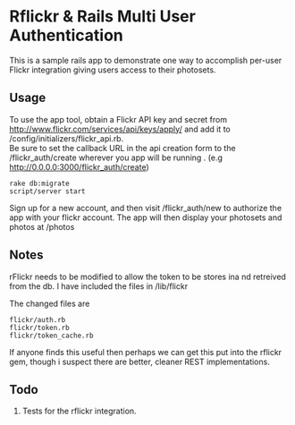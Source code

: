 # Rflickr & Rails Multi User Authentication
This is a sample rails app to demonstrate one way to accomplish per-user Flickr integration giving users access to their photosets.
  
## Usage
To use the app tool, obtain a Flickr API key and secret from http://www.flickr.com/services/api/keys/apply/ and add it to  /config/initializers/flickr_api.rb.  
Be sure to set the callback URL in the api creation form to the /flickr_auth/create wherever you app will be running .
(e.g http://0.0.0.0:3000/flickr_auth/create)

    rake db:migrate
    script/server start
    
Sign up for a new account, and then visit /flickr_auth/new to authorize the app with your flickr account.
The app will then display your photosets and photos at /photos
  

## Notes
rFlickr needs to be modified to allow the token to be stores ina nd retreived from the db. I have included the files in /lib/flickr

The changed files are 

    flickr/auth.rb 
    flickr/token.rb
    flickr/token_cache.rb
  
If anyone finds this useful then perhaps we can get this put into the rflickr gem, though i suspect there are better, cleaner REST implementations.  

## Todo
1. Tests for the rflickr integration.
